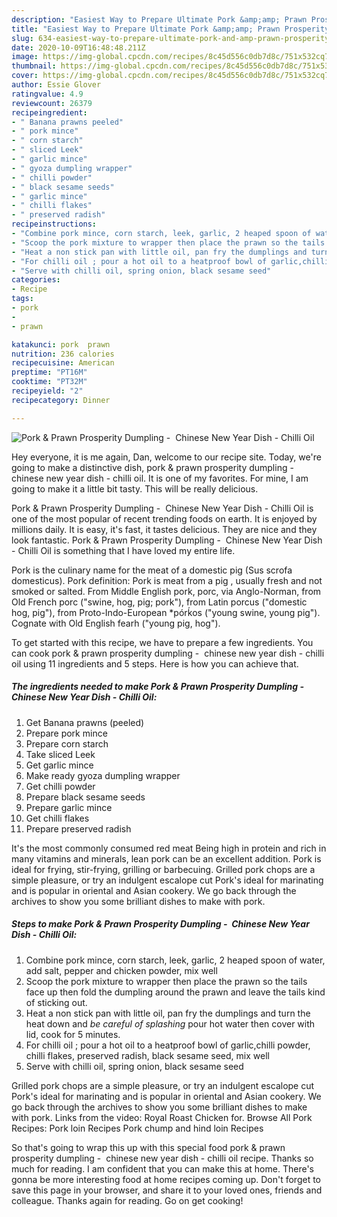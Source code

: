 ```yaml
---
description: "Easiest Way to Prepare Ultimate Pork &amp;amp; Prawn Prosperity Dumpling -  Chinese New Year Dish - Chilli Oil"
title: "Easiest Way to Prepare Ultimate Pork &amp;amp; Prawn Prosperity Dumpling -  Chinese New Year Dish - Chilli Oil"
slug: 634-easiest-way-to-prepare-ultimate-pork-and-amp-prawn-prosperity-dumpling-chinese-new-year-dish-chilli-oil
date: 2020-10-09T16:48:48.211Z
image: https://img-global.cpcdn.com/recipes/8c45d556c0db7d8c/751x532cq70/pork-prawn-prosperity-dumpling-chinese-new-year-dish-chilli-oil-recipe-main-photo.jpg
thumbnail: https://img-global.cpcdn.com/recipes/8c45d556c0db7d8c/751x532cq70/pork-prawn-prosperity-dumpling-chinese-new-year-dish-chilli-oil-recipe-main-photo.jpg
cover: https://img-global.cpcdn.com/recipes/8c45d556c0db7d8c/751x532cq70/pork-prawn-prosperity-dumpling-chinese-new-year-dish-chilli-oil-recipe-main-photo.jpg
author: Essie Glover
ratingvalue: 4.9
reviewcount: 26379
recipeingredient:
- " Banana prawns peeled"
- " pork mince"
- " corn starch"
- " sliced Leek"
- " garlic mince"
- " gyoza dumpling wrapper"
- " chilli powder"
- " black sesame seeds"
- " garlic mince"
- " chilli flakes"
- " preserved radish"
recipeinstructions:
- "Combine pork mince, corn starch, leek, garlic, 2 heaped spoon of water, add salt, pepper and chicken powder, mix well"
- "Scoop the pork mixture to wrapper then place the prawn so the tails face up then fold the dumpling around the prawn and leave the tails kind of sticking out."
- "Heat a non stick pan with little oil, pan fry the dumplings and turn the heat down and *be careful of splashing* pour hot water then cover with lid, cook for 5 minutes."
- "For chilli oil ; pour a hot oil to a heatproof bowl of garlic,chilli powder, chilli flakes, preserved radish, black sesame seed, mix well"
- "Serve with chilli oil, spring onion, black sesame seed"
categories:
- Recipe
tags:
- pork
- 
- prawn

katakunci: pork  prawn 
nutrition: 236 calories
recipecuisine: American
preptime: "PT16M"
cooktime: "PT32M"
recipeyield: "2"
recipecategory: Dinner

---
```



![Pork &amp; Prawn Prosperity Dumpling -  Chinese New Year Dish - Chilli Oil](https://img-global.cpcdn.com/recipes/8c45d556c0db7d8c/751x532cq70/pork-prawn-prosperity-dumpling-chinese-new-year-dish-chilli-oil-recipe-main-photo.jpg)

Hey everyone, it is me again, Dan, welcome to our recipe site. Today, we're going to make a distinctive dish, pork &amp; prawn prosperity dumpling -  chinese new year dish - chilli oil. It is one of my favorites. For mine, I am going to make it a little bit tasty. This will be really delicious.

Pork &amp; Prawn Prosperity Dumpling -  Chinese New Year Dish - Chilli Oil is one of the most popular of recent trending foods on earth. It is enjoyed by millions daily. It is easy, it's fast, it tastes delicious. They are nice and they look fantastic. Pork &amp; Prawn Prosperity Dumpling -  Chinese New Year Dish - Chilli Oil is something that I have loved my entire life.

Pork is the culinary name for the meat of a domestic pig (Sus scrofa domesticus). Pork definition: Pork is meat from a pig , usually fresh and not smoked or salted. From Middle English pork, porc, via Anglo-Norman, from Old French porc (&#34;swine, hog, pig; pork&#34;), from Latin porcus (&#34;domestic hog, pig&#34;), from Proto-Indo-European *pórḱos (&#34;young swine, young pig&#34;). Cognate with Old English fearh (&#34;young pig, hog&#34;).


To get started with this recipe, we have to prepare a few ingredients. You can cook pork &amp; prawn prosperity dumpling -  chinese new year dish - chilli oil using 11 ingredients and 5 steps. Here is how you can achieve that.

<!--inarticleads1-->

##### The ingredients needed to make Pork &amp; Prawn Prosperity Dumpling -  Chinese New Year Dish - Chilli Oil:

1. Get  Banana prawns (peeled)
1. Prepare  pork mince
1. Prepare  corn starch
1. Take  sliced Leek
1. Get  garlic mince
1. Make ready  gyoza dumpling wrapper
1. Get  chilli powder
1. Prepare  black sesame seeds
1. Prepare  garlic mince
1. Get  chilli flakes
1. Prepare  preserved radish


It&#39;s the most commonly consumed red meat Being high in protein and rich in many vitamins and minerals, lean pork can be an excellent addition. Pork is ideal for frying, stir-frying, grilling or barbecuing. Grilled pork chops are a simple pleasure, or try an indulgent escalope cut Pork&#39;s ideal for marinating and is popular in oriental and Asian cookery. We go back through the archives to show you some brilliant dishes to make with pork. 

<!--inarticleads2-->

##### Steps to make Pork &amp; Prawn Prosperity Dumpling -  Chinese New Year Dish - Chilli Oil:

1. Combine pork mince, corn starch, leek, garlic, 2 heaped spoon of water, add salt, pepper and chicken powder, mix well
1. Scoop the pork mixture to wrapper then place the prawn so the tails face up then fold the dumpling around the prawn and leave the tails kind of sticking out.
1. Heat a non stick pan with little oil, pan fry the dumplings and turn the heat down and *be careful of splashing* pour hot water then cover with lid, cook for 5 minutes.
1. For chilli oil ; pour a hot oil to a heatproof bowl of garlic,chilli powder, chilli flakes, preserved radish, black sesame seed, mix well
1. Serve with chilli oil, spring onion, black sesame seed


Grilled pork chops are a simple pleasure, or try an indulgent escalope cut Pork&#39;s ideal for marinating and is popular in oriental and Asian cookery. We go back through the archives to show you some brilliant dishes to make with pork. Links from the video: Royal Roast Chicken for. Browse All Pork Recipes: Pork loin Recipes Pork chump and hind loin Recipes 

So that's going to wrap this up with this special food pork &amp; prawn prosperity dumpling -  chinese new year dish - chilli oil recipe. Thanks so much for reading. I am confident that you can make this at home. There's gonna be more interesting food at home recipes coming up. Don't forget to save this page in your browser, and share it to your loved ones, friends and colleague. Thanks again for reading. Go on get cooking!
